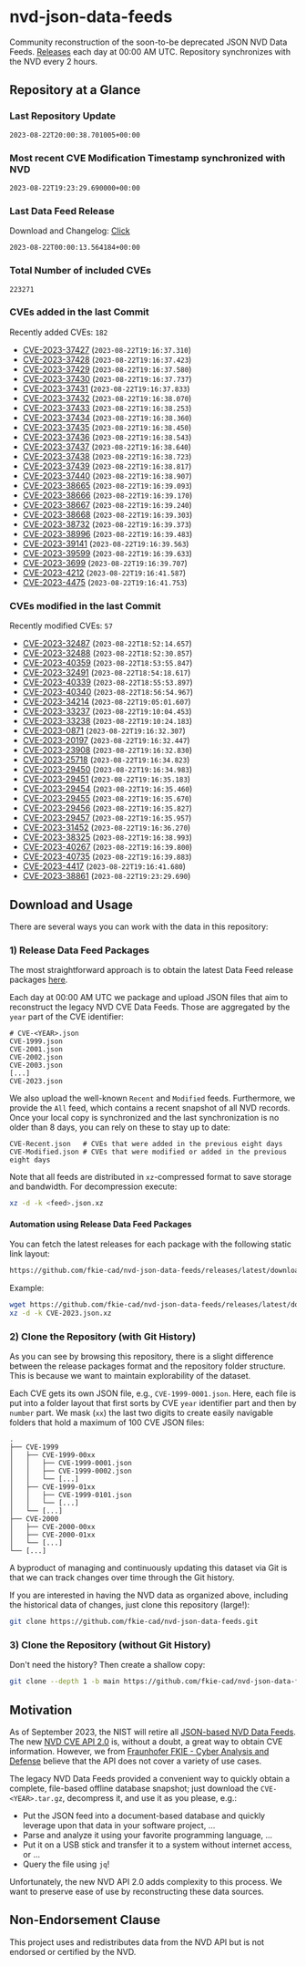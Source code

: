 # nvd-json-data-feeds

Community reconstruction of the soon-to-be deprecated JSON NVD Data Feeds. 
[Releases](https://github.com/fkie-cad/nvd-json-data-feeds/releases/latest) each day at 00:00 AM UTC.
Repository synchronizes with the NVD every 2 hours.

## Repository at a Glance

### Last Repository Update

```plain
2023-08-22T20:00:38.701005+00:00
```

### Most recent CVE Modification Timestamp synchronized with NVD

```plain
2023-08-22T19:23:29.690000+00:00
```

### Last Data Feed Release

Download and Changelog: [Click](https://github.com/fkie-cad/nvd-json-data-feeds/releases/latest)

```plain
2023-08-22T00:00:13.564184+00:00
```

### Total Number of included CVEs

```plain
223271
```

### CVEs added in the last Commit

Recently added CVEs: `182`

* [CVE-2023-37427](CVE-2023/CVE-2023-374xx/CVE-2023-37427.json) (`2023-08-22T19:16:37.310`)
* [CVE-2023-37428](CVE-2023/CVE-2023-374xx/CVE-2023-37428.json) (`2023-08-22T19:16:37.423`)
* [CVE-2023-37429](CVE-2023/CVE-2023-374xx/CVE-2023-37429.json) (`2023-08-22T19:16:37.580`)
* [CVE-2023-37430](CVE-2023/CVE-2023-374xx/CVE-2023-37430.json) (`2023-08-22T19:16:37.737`)
* [CVE-2023-37431](CVE-2023/CVE-2023-374xx/CVE-2023-37431.json) (`2023-08-22T19:16:37.833`)
* [CVE-2023-37432](CVE-2023/CVE-2023-374xx/CVE-2023-37432.json) (`2023-08-22T19:16:38.070`)
* [CVE-2023-37433](CVE-2023/CVE-2023-374xx/CVE-2023-37433.json) (`2023-08-22T19:16:38.253`)
* [CVE-2023-37434](CVE-2023/CVE-2023-374xx/CVE-2023-37434.json) (`2023-08-22T19:16:38.360`)
* [CVE-2023-37435](CVE-2023/CVE-2023-374xx/CVE-2023-37435.json) (`2023-08-22T19:16:38.450`)
* [CVE-2023-37436](CVE-2023/CVE-2023-374xx/CVE-2023-37436.json) (`2023-08-22T19:16:38.543`)
* [CVE-2023-37437](CVE-2023/CVE-2023-374xx/CVE-2023-37437.json) (`2023-08-22T19:16:38.640`)
* [CVE-2023-37438](CVE-2023/CVE-2023-374xx/CVE-2023-37438.json) (`2023-08-22T19:16:38.723`)
* [CVE-2023-37439](CVE-2023/CVE-2023-374xx/CVE-2023-37439.json) (`2023-08-22T19:16:38.817`)
* [CVE-2023-37440](CVE-2023/CVE-2023-374xx/CVE-2023-37440.json) (`2023-08-22T19:16:38.907`)
* [CVE-2023-38665](CVE-2023/CVE-2023-386xx/CVE-2023-38665.json) (`2023-08-22T19:16:39.093`)
* [CVE-2023-38666](CVE-2023/CVE-2023-386xx/CVE-2023-38666.json) (`2023-08-22T19:16:39.170`)
* [CVE-2023-38667](CVE-2023/CVE-2023-386xx/CVE-2023-38667.json) (`2023-08-22T19:16:39.240`)
* [CVE-2023-38668](CVE-2023/CVE-2023-386xx/CVE-2023-38668.json) (`2023-08-22T19:16:39.303`)
* [CVE-2023-38732](CVE-2023/CVE-2023-387xx/CVE-2023-38732.json) (`2023-08-22T19:16:39.373`)
* [CVE-2023-38996](CVE-2023/CVE-2023-389xx/CVE-2023-38996.json) (`2023-08-22T19:16:39.483`)
* [CVE-2023-39141](CVE-2023/CVE-2023-391xx/CVE-2023-39141.json) (`2023-08-22T19:16:39.563`)
* [CVE-2023-39599](CVE-2023/CVE-2023-395xx/CVE-2023-39599.json) (`2023-08-22T19:16:39.633`)
* [CVE-2023-3699](CVE-2023/CVE-2023-36xx/CVE-2023-3699.json) (`2023-08-22T19:16:39.707`)
* [CVE-2023-4212](CVE-2023/CVE-2023-42xx/CVE-2023-4212.json) (`2023-08-22T19:16:41.587`)
* [CVE-2023-4475](CVE-2023/CVE-2023-44xx/CVE-2023-4475.json) (`2023-08-22T19:16:41.753`)


### CVEs modified in the last Commit

Recently modified CVEs: `57`

* [CVE-2023-32487](CVE-2023/CVE-2023-324xx/CVE-2023-32487.json) (`2023-08-22T18:52:14.657`)
* [CVE-2023-32488](CVE-2023/CVE-2023-324xx/CVE-2023-32488.json) (`2023-08-22T18:52:30.857`)
* [CVE-2023-40359](CVE-2023/CVE-2023-403xx/CVE-2023-40359.json) (`2023-08-22T18:53:55.847`)
* [CVE-2023-32491](CVE-2023/CVE-2023-324xx/CVE-2023-32491.json) (`2023-08-22T18:54:18.617`)
* [CVE-2023-40339](CVE-2023/CVE-2023-403xx/CVE-2023-40339.json) (`2023-08-22T18:55:53.897`)
* [CVE-2023-40340](CVE-2023/CVE-2023-403xx/CVE-2023-40340.json) (`2023-08-22T18:56:54.967`)
* [CVE-2023-34214](CVE-2023/CVE-2023-342xx/CVE-2023-34214.json) (`2023-08-22T19:05:01.607`)
* [CVE-2023-33237](CVE-2023/CVE-2023-332xx/CVE-2023-33237.json) (`2023-08-22T19:10:04.453`)
* [CVE-2023-33238](CVE-2023/CVE-2023-332xx/CVE-2023-33238.json) (`2023-08-22T19:10:24.183`)
* [CVE-2023-0871](CVE-2023/CVE-2023-08xx/CVE-2023-0871.json) (`2023-08-22T19:16:32.307`)
* [CVE-2023-20197](CVE-2023/CVE-2023-201xx/CVE-2023-20197.json) (`2023-08-22T19:16:32.447`)
* [CVE-2023-23908](CVE-2023/CVE-2023-239xx/CVE-2023-23908.json) (`2023-08-22T19:16:32.830`)
* [CVE-2023-25718](CVE-2023/CVE-2023-257xx/CVE-2023-25718.json) (`2023-08-22T19:16:34.823`)
* [CVE-2023-29450](CVE-2023/CVE-2023-294xx/CVE-2023-29450.json) (`2023-08-22T19:16:34.983`)
* [CVE-2023-29451](CVE-2023/CVE-2023-294xx/CVE-2023-29451.json) (`2023-08-22T19:16:35.183`)
* [CVE-2023-29454](CVE-2023/CVE-2023-294xx/CVE-2023-29454.json) (`2023-08-22T19:16:35.460`)
* [CVE-2023-29455](CVE-2023/CVE-2023-294xx/CVE-2023-29455.json) (`2023-08-22T19:16:35.670`)
* [CVE-2023-29456](CVE-2023/CVE-2023-294xx/CVE-2023-29456.json) (`2023-08-22T19:16:35.827`)
* [CVE-2023-29457](CVE-2023/CVE-2023-294xx/CVE-2023-29457.json) (`2023-08-22T19:16:35.957`)
* [CVE-2023-31452](CVE-2023/CVE-2023-314xx/CVE-2023-31452.json) (`2023-08-22T19:16:36.270`)
* [CVE-2023-38325](CVE-2023/CVE-2023-383xx/CVE-2023-38325.json) (`2023-08-22T19:16:38.993`)
* [CVE-2023-40267](CVE-2023/CVE-2023-402xx/CVE-2023-40267.json) (`2023-08-22T19:16:39.800`)
* [CVE-2023-40735](CVE-2023/CVE-2023-407xx/CVE-2023-40735.json) (`2023-08-22T19:16:39.883`)
* [CVE-2023-4417](CVE-2023/CVE-2023-44xx/CVE-2023-4417.json) (`2023-08-22T19:16:41.680`)
* [CVE-2023-38861](CVE-2023/CVE-2023-388xx/CVE-2023-38861.json) (`2023-08-22T19:23:29.690`)


## Download and Usage

There are several ways you can work with the data in this repository:

### 1) Release Data Feed Packages

The most straightforward approach is to obtain the latest Data Feed release packages [here](https://github.com/fkie-cad/nvd-json-data-feeds/releases/latest).

Each day at 00:00 AM UTC we package and upload JSON files that aim to reconstruct the legacy NVD CVE Data Feeds.
Those are aggregated by the `year` part of the CVE identifier:

```
# CVE-<YEAR>.json
CVE-1999.json
CVE-2001.json
CVE-2002.json
CVE-2003.json
[...]
CVE-2023.json
```

We also upload the well-known `Recent` and `Modified` feeds.
Furthermore, we provide the `All` feed, which contains a recent snapshot of all NVD records.
Once your local copy is synchronized and the last synchronization is no older than 8 days, you can rely on these to stay up to date:

```plain
CVE-Recent.json   # CVEs that were added in the previous eight days
CVE-Modified.json # CVEs that were modified or added in the previous eight days
```

Note that all feeds are distributed in `xz`-compressed format to save storage and bandwidth.
For decompression execute:

```sh
xz -d -k <feed>.json.xz
```


#### Automation using Release Data Feed Packages

You can fetch the latest releases for each package with the following static link layout:

```sh
https://github.com/fkie-cad/nvd-json-data-feeds/releases/latest/download/CVE-<YEAR>.json.xz
```

Example:

```sh
wget https://github.com/fkie-cad/nvd-json-data-feeds/releases/latest/download/CVE-2023.json.xz
xz -d -k CVE-2023.json.xz
```

### 2) Clone the Repository (with Git History)

As you can see by browsing this repository, there is a slight difference between the release packages format and the repository folder structure.
This is because we want to maintain explorability of the dataset.

Each CVE gets its own JSON file, e.g., `CVE-1999-0001.json`.
Here, each file is put into a folder layout that first sorts by CVE `year` identifier part and then by `number` part.
We mask (`xx`) the last two digits to create easily navigable folders that hold a maximum of 100 CVE JSON files:

```plain
.
├── CVE-1999
│   ├── CVE-1999-00xx
│   │   ├── CVE-1999-0001.json
│   │   ├── CVE-1999-0002.json
│   │   └── [...]
│   ├── CVE-1999-01xx
│   │   ├── CVE-1999-0101.json
│   │   └── [...]
│   └── [...]
├── CVE-2000
│   ├── CVE-2000-00xx
│   ├── CVE-2000-01xx
│   └── [...]
└── [...]
```

A byproduct of managing and continuously updating this dataset via Git is that we can track changes over time through the Git history.

If you are interested in having the NVD data as organized above, including the historical data of changes, just clone this repository (large!):

```sh
git clone https://github.com/fkie-cad/nvd-json-data-feeds.git
```

### 3) Clone the Repository (without Git History)

Don't need the history? Then create a shallow copy:

```sh
git clone --depth 1 -b main https://github.com/fkie-cad/nvd-json-data-feeds.git
```

## Motivation

As of September 2023, the NIST will retire all [JSON-based NVD Data Feeds](https://nvd.nist.gov/vuln/data-feeds#divRetirementBanner-1).
The new [NVD CVE API 2.0](https://nvd.nist.gov/developers/vulnerabilities) is, without a doubt, a great way to obtain CVE information.
However, we from [Fraunhofer FKIE - Cyber Analysis and Defense](https://www.fkie.fraunhofer.de/en/departments/cad.html) believe that the API does not cover a variety of use cases.

The legacy NVD Data Feeds provided a convenient way to quickly obtain a complete, file-based offline database snapshot; just download the `CVE-<YEAR>.tar.gz`, decompress it, and use it as you please, e.g.:

* Put the JSON feed into a document-based database and quickly leverage upon that data in your software project, ...
* Parse and analyze it using your favorite programming language, ...
* Put it on a USB stick and transfer it to a system without internet access, or ...
* Query the file using `jq`!

Unfortunately, the new NVD API 2.0 adds complexity to this process.
We want to preserve ease of use by reconstructing these data sources.

## Non-Endorsement Clause

This project uses and redistributes data from the NVD API but is not endorsed or certified by the NVD.